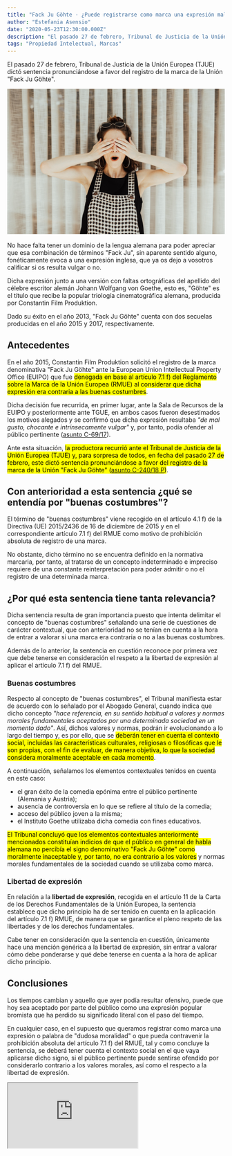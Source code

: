 ```yaml
---
title: "Fack Ju Göhte - ¿Puede registrarse como marca una expresión malsonante?"
author: "Estefania Asensio"
date: "2020-05-23T12:30:00.000Z"
description: "El pasado 27 de febrero, Tribunal de Justicia de la Unión Europea (TJUE) dictó sentencia pronunciándose a favor del registro de la marca de la Unión 'Fack Ju Göhte'."
tags: "Propiedad Intelectual, Marcas"
---
```


El pasado 27 de febrero, Tribunal de Justicia de la Unión Europea (TJUE) dictó sentencia pronunciándose a favor del registro de la marca de la Unión "Fack Ju Göhte".

![Fack Ju Göhte - ¿Marca vulgar o moralmente inaceptable? © Photo by Brooke Cagle on Unsplash](./marca-vulgar-o-moralmente-inaceptable.jpg "Fack Ju Göhte - ¿Marca vulgar o moralmente inaceptable? © Photo by Brooke Cagle on Unsplash")

No hace falta tener un dominio de la lengua alemana para poder apreciar que esa combinación de términos "Fack Ju", sin aparente sentido alguno, fonéticamente evoca a una expresión inglesa, que ya os dejo a vosotros calificar si os resulta vulgar o no.

Dicha expresión junto a una versión con faltas ortográficas del apellido del célebre escritor alemán Johann Wolfgang von Goethe, esto es, "Göhte" es el título que recibe la popular triología cinematográfica alemana, producida por Constantin Film Produktion.

Dado su éxito en el año 2013, "Fack Ju Göhte" cuenta con dos secuelas producidas en el año 2015 y 2017, respectivamente.

## Antecedentes

En el año 2015, Constantin Film Produktion solicitó el registro de la marca denominativa "Fack Ju Göhte" ante la European Union Intellectual Property Office (EUIPO) que fue <mark>denegada en base al artículo 7.1 f) del Reglamento sobre la Marca de la Unión Europea (RMUE) al considerar que dicha expresión era contraria a las buenas costumbres</mark>.

Dicha decisión fue recurrida, en primer lugar, ante la Sala de Recursos de la EUIPO y posteriormente ante TGUE, en ambos casos fueron desestimados los motivos alegados y se confirmó que dicha expresión resultaba _"de mal gusto, chocante e intrínsecamente vulgar"_ y, por tanto, podía ofender al público pertinente ([asunto C-69/17](http://curia.europa.eu/juris/document/document.jsf?text=&docid=198722&pageIndex=0&doclang=FR&mode=req&dir=&occ=first&part=1&cid=595965)).

Ante esta situación, <mark>la productora recurrió ante el Tribunal de Justicia de la Unión Europea (TJUE) y, para sorpresa de todos, en fecha del pasado 27 de febrero, este dictó sentencia pronunciándose a favor del registro de la marca de la Unión "Fack Ju Göhte" ([asunto C-240/18 P](http://curia.europa.eu/juris/document/document.jsf?text=&docid=198722&pageIndex=0&doclang=FR&mode=req&dir=&occ=first&part=1&cid=595965))</mark>.

## Con anterioridad a esta sentencia ¿qué se entendía por "buenas costumbres"?

El término de "buenas costumbres" viene recogido en el artículo 4.1 f) de la Directiva (UE) 2015/2436 de 16 de diciembre de 2015 y en el correspondiente artículo 7.1 f) del RMUE como motivo de prohibición absoluta de registro de una marca.

No obstante, dicho término no se encuentra definido en la normativa marcaria, por tanto, al tratarse de un concepto indeterminado e impreciso requiere de una constante reinterpretación para poder admitir o no el registro de una determinada marca.

## ¿Por qué esta sentencia tiene tanta relevancia?

Dicha sentencia resulta de gran importancia puesto que intenta delimitar el concepto de "buenas costumbres" señalando una serie de cuestiones de carácter contextual, que con anterioridad no se tenían en cuenta a la hora de entrar a valorar si una marca era contraria o no a las buenas costumbres.

Además de lo anterior, la sentencia en cuestión reconoce por primera vez que debe tenerse en consideración el respeto a la libertad de expresión al aplicar el artículo 7.1 f) del RMUE.

### Buenas costumbres

Respecto al concepto de "buenas costumbres", el Tribunal manifiesta estar de acuerdo con lo señalado por el Abogado General, cuando indica que dicho concepto _"hace referencia, en su sentido habitual a valores y normas morales fundamentales aceptados por una determinada sociedad en un momento dado"_. Así, dichos valores y normas, podrán ir evolucionando a lo largo del tiempo y, es por ello, que se <mark>deberán tener en cuenta el contexto social, incluidas las características culturales, religiosas o filosóficas que le son propias, con el fin de evaluar, de manera objetiva, lo que la sociedad considera moralmente aceptable en cada momento</mark>.

A continuación, señalamos los elementos contextuales tenidos en cuenta en este caso:

- el gran éxito de la comedia epónima entre el público pertinente (Alemania y Austria);
- ausencia de controversia en lo que se refiere al título de la comedia;
- acceso del público joven a la misma;
- el Instituto Goethe utilizaba dicha comedia con fines educativos.

<mark>El Tribunal concluyó que los elementos contextuales anteriormente mencionados constituían indicios de que el público en general de habla alemana no percibía el signo denominativo "Fack Ju Göhte" como moralmente inaceptable y, por tanto, no era contrario a los valores</mark> y normas morales fundamentales de la sociedad cuando se utilizaba como marca.

### Libertad de expresión

En relación a la **libertad de expresión**, recogida en el artículo 11 de la Carta de los Derechos Fundamentales de la Unión Europea, la sentencia establece que dicho principio ha de ser tenido en cuenta en la aplicación del artículo 7.1 f) RMUE, de manera que se garantice el pleno respeto de las libertades y de los derechos fundamentales.

Cabe tener en consideración que la sentencia en cuestión, únicamente hace una mención genérica a la libertad de expresión, sin entrar a valorar cómo debe ponderarse y qué debe tenerse en cuenta a la hora de aplicar dicho principio.

## Conclusiones

Los tiempos cambian y aquello que ayer podía resultar ofensivo, puede que hoy sea aceptado por parte del público como una expresión popular bromista que ha perdido su significado literal con el paso del tiempo.

En cualquier caso, en el supuesto que queramos registrar como marca una expresión o palabra de "dudosa moralidad" o que pueda contravenir la prohibición absoluta del artículo 7.1 f) del RMUE, tal y como concluye la sentencia, se deberá tener cuenta el contexto social en el que vaya aplicarse dicho signo, si el público pertinente puede sentirse ofendido por considerarlo contrario a los valores morales, así como el respecto a la libertad de expresión.

<iframe src="https://www.youtube.com/embed/_rJKHTjVaFk"></iframe>
